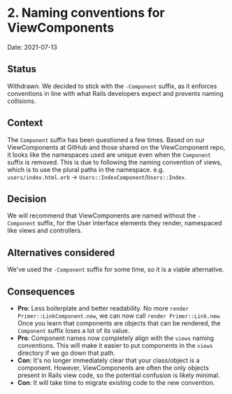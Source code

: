 # 2. Naming conventions for ViewComponents

Date: 2021-07-13

## Status

Withdrawn. We decided to stick with the `-Component` suffix, as it enforces conventions in line with what Rails developers expect and prevents naming collisions.

## Context

The `Component` suffix has been questioned a few times. Based on our ViewComponents at GitHub and those shared on the ViewComponent repo, it looks like the namespaces used are unique even when the `Component` suffix is removed. This is due to following the naming convention of views, which is to use the plural paths in the namespace. e.g. `users/index.html.erb` -> `Users::IndexComponent`/`Users::Index`.

## Decision

We will recommend that ViewComponents are named without the `-Component` suffix, for the User Interface elements they render, namespaced like views and controllers.

## Alternatives considered

We've used the `-Component` suffix for some time, so it is a viable alternative.

## Consequences

* **Pro**: Less boilerplate and better readability. No more `render Primer::LinkComponent.new`, we can now call `render Primer::Link.new`. Once you learn that components are objects that can be rendered, the `Component` suffix loses a lot of its value.
* **Pro**: Component names now completely align with the `views` naming conventions. This will make it easier to put components in the `views` directory if we go down that path.
* **Con**: It's no longer immediately clear that your class/object is a component. However, ViewComponents are often the only objects present in Rails view code, so the potential confusion is likely minimal.
* **Con**: It will take time to migrate existing code to the new convention.
